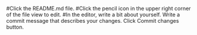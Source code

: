 #Click the README.md file.
#Click the  pencil icon in the upper right corner of the file view to edit.
#In the editor, write a bit about yourself.
Write a commit message that describes your changes.
Click Commit changes button.
